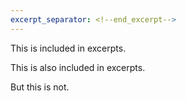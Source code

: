 ```yaml
---
excerpt_separator: <!--end_excerpt-->
---
```


This is included in excerpts.

This is also included in excerpts.

<!--end_excerpt-->

But this is not.